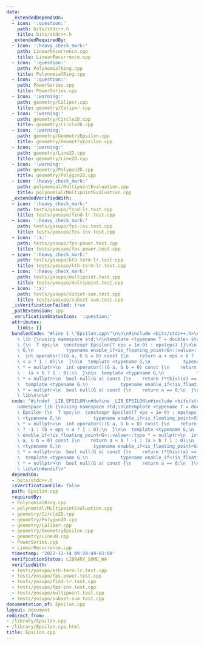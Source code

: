 ```yaml
---
data:
  _extendedDependsOn:
  - icon: ':question:'
    path: bits/stdc++.h
    title: bits/stdc++.h
  _extendedRequiredBy:
  - icon: ':heavy_check_mark:'
    path: LinearRecurrence.cpp
    title: LinearRecurrence.cpp
  - icon: ':question:'
    path: PolynomialRing.cpp
    title: PolynomialRing.cpp
  - icon: ':question:'
    path: PowerSeries.cpp
    title: PowerSeries.cpp
  - icon: ':warning:'
    path: geometry/Caliper.cpp
    title: geometry/Caliper.cpp
  - icon: ':warning:'
    path: geometry/Circle2D.cpp
    title: geometry/Circle2D.cpp
  - icon: ':warning:'
    path: geometry/GeometryEpsilon.cpp
    title: geometry/GeometryEpsilon.cpp
  - icon: ':warning:'
    path: geometry/Line2D.cpp
    title: geometry/Line2D.cpp
  - icon: ':warning:'
    path: geometry/Polygon2D.cpp
    title: geometry/Polygon2D.cpp
  - icon: ':heavy_check_mark:'
    path: polynomial/MultipointEvaluation.cpp
    title: polynomial/MultipointEvaluation.cpp
  _extendedVerifiedWith:
  - icon: ':heavy_check_mark:'
    path: tests/yosupo/find-lr.test.cpp
    title: tests/yosupo/find-lr.test.cpp
  - icon: ':heavy_check_mark:'
    path: tests/yosupo/fps-inv.test.cpp
    title: tests/yosupo/fps-inv.test.cpp
  - icon: ':x:'
    path: tests/yosupo/fps-power.test.cpp
    title: tests/yosupo/fps-power.test.cpp
  - icon: ':heavy_check_mark:'
    path: tests/yosupo/kth-term-lr.test.cpp
    title: tests/yosupo/kth-term-lr.test.cpp
  - icon: ':heavy_check_mark:'
    path: tests/yosupo/multipoint.test.cpp
    title: tests/yosupo/multipoint.test.cpp
  - icon: ':x:'
    path: tests/yosupo/subset-sum.test.cpp
    title: tests/yosupo/subset-sum.test.cpp
  _isVerificationFailed: true
  _pathExtension: cpp
  _verificationStatusIcon: ':question:'
  attributes:
    links: []
  bundledCode: "#line 1 \"Epsilon.cpp\"\n\n\n#include <bits/stdc++.h>\n\nnamespace\
    \ lib {\nusing namespace std;\n\ntemplate <typename T = double> struct Epsilon\
    \ {\n  T eps;\n  constexpr Epsilon(T eps = 1e-9) : eps(eps) {}\n\n  template <typename\
    \ G,\n            typename enable_if<is_floating_point<G>::value>::type * = nullptr>\n\
    \  int operator()(G a, G b = 0) const {\n    return a + eps < b ? -1 : (b + eps\
    \ < a ? 1 : 0);\n  }\n\n  template <typename G,\n            typename enable_if<!is_floating_point<G>::value>::type\
    \ * = nullptr>\n  int operator()(G a, G b = 0) const {\n    return a < b ? -1\
    \ : (a > b ? 1 : 0);\n  }\n\n  template <typename G,\n            typename enable_if<is_floating_point<G>::value>::type\
    \ * = nullptr>\n  bool null(G a) const {\n    return (*this)(a) == 0;\n  }\n\n\
    \  template <typename G,\n            typename enable_if<!is_floating_point<G>::value>::type\
    \ * = nullptr>\n  bool null(G a) const {\n    return a == 0;\n  }\n};\n} // namespace\
    \ lib\n\n\n"
  code: "#ifndef _LIB_EPSILON\n#define _LIB_EPSILON\n#include <bits/stdc++.h>\n\n\
    namespace lib {\nusing namespace std;\n\ntemplate <typename T = double> struct\
    \ Epsilon {\n  T eps;\n  constexpr Epsilon(T eps = 1e-9) : eps(eps) {}\n\n  template\
    \ <typename G,\n            typename enable_if<is_floating_point<G>::value>::type\
    \ * = nullptr>\n  int operator()(G a, G b = 0) const {\n    return a + eps < b\
    \ ? -1 : (b + eps < a ? 1 : 0);\n  }\n\n  template <typename G,\n            typename\
    \ enable_if<!is_floating_point<G>::value>::type * = nullptr>\n  int operator()(G\
    \ a, G b = 0) const {\n    return a < b ? -1 : (a > b ? 1 : 0);\n  }\n\n  template\
    \ <typename G,\n            typename enable_if<is_floating_point<G>::value>::type\
    \ * = nullptr>\n  bool null(G a) const {\n    return (*this)(a) == 0;\n  }\n\n\
    \  template <typename G,\n            typename enable_if<!is_floating_point<G>::value>::type\
    \ * = nullptr>\n  bool null(G a) const {\n    return a == 0;\n  }\n};\n} // namespace\
    \ lib\n\n#endif\n"
  dependsOn:
  - bits/stdc++.h
  isVerificationFile: false
  path: Epsilon.cpp
  requiredBy:
  - PolynomialRing.cpp
  - polynomial/MultipointEvaluation.cpp
  - geometry/Circle2D.cpp
  - geometry/Polygon2D.cpp
  - geometry/Caliper.cpp
  - geometry/GeometryEpsilon.cpp
  - geometry/Line2D.cpp
  - PowerSeries.cpp
  - LinearRecurrence.cpp
  timestamp: '2022-12-14 09:28:49-03:00'
  verificationStatus: LIBRARY_SOME_WA
  verifiedWith:
  - tests/yosupo/kth-term-lr.test.cpp
  - tests/yosupo/fps-power.test.cpp
  - tests/yosupo/find-lr.test.cpp
  - tests/yosupo/fps-inv.test.cpp
  - tests/yosupo/multipoint.test.cpp
  - tests/yosupo/subset-sum.test.cpp
documentation_of: Epsilon.cpp
layout: document
redirect_from:
- /library/Epsilon.cpp
- /library/Epsilon.cpp.html
title: Epsilon.cpp
---
```

